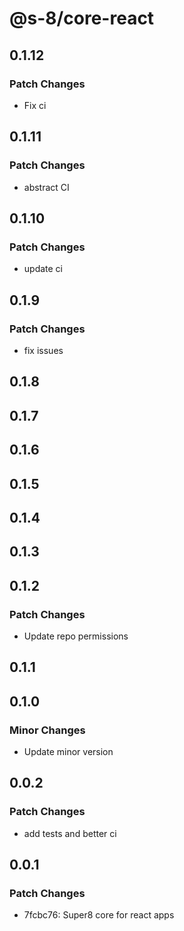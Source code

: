 # @s-8/core-react

## 0.1.12

### Patch Changes

- Fix ci

## 0.1.11

### Patch Changes

- abstract CI

## 0.1.10

### Patch Changes

- update ci

## 0.1.9

### Patch Changes

- fix issues

## 0.1.8

## 0.1.7

## 0.1.6

## 0.1.5

## 0.1.4

## 0.1.3

## 0.1.2

### Patch Changes

- Update repo permissions

## 0.1.1

## 0.1.0

### Minor Changes

- Update minor version

## 0.0.2

### Patch Changes

- add tests and better ci

## 0.0.1

### Patch Changes

- 7fcbc76: Super8 core for react apps
